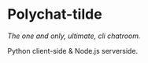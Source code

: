 # Polychat-tilde
*The one and only, ultimate, cli chatroom.*

Python client-side & Node.js serverside.

## 